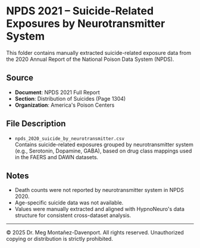 # NPDS 2021 – Suicide-Related Exposures by Neurotransmitter System

This folder contains manually extracted suicide-related exposure data from the 2020 Annual Report of the National Poison Data System (NPDS).

## Source
- **Document**: NPDS 2021 Full Report
- **Section**: Distribution of Suicides (Page 1304)
- **Organization**: America's Poison Centers

## File Description

- `npds_2020_suicide_by_neurotransmitter.csv`  
  Contains suicide-related exposures grouped by neurotransmitter system (e.g., Serotonin, Dopamine, GABA), based on drug class mappings used in the FAERS and DAWN datasets.

## Notes

- Death counts were not reported by neurotransmitter system in NPDS 2020.
- Age-specific suicide data was not available.
- Values were manually extracted and aligned with HypnoNeuro's data structure for consistent cross-dataset analysis.

---

© 2025 Dr. Meg Montañez-Davenport. All rights reserved. Unauthorized copying or distribution is strictly prohibited.
